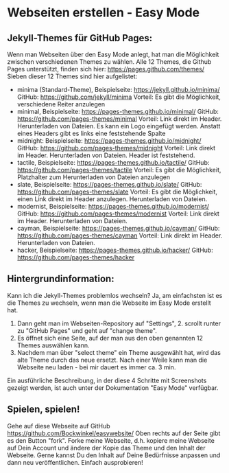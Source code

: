# Webseiten erstellen - Easy Mode
## Jekyll-Themes für GitHub Pages:
Wenn man Webseiten über den Easy Mode anlegt, hat man die Möglichkeit zwischen verschiedenen Themes zu wählen. 
Alle 12 Themes, die Github Pages unterstützt, finden sich hier: https://pages.github.com/themes/
Sieben dieser 12 Themes sind hier aufgelistet: 

* minima (Standard-Theme), Beispielseite: https://jekyll.github.io/minima/ GitHub: https://github.com/jekyll/minima
  Vorteil: Es gibt die Möglichkeit, verschiedene Reiter anzulegen
* minimal, Beispielseite: https://pages-themes.github.io/minimal/ GitHub: https://github.com/pages-themes/minimal
  Vorteil: Link direkt im Header. Herunterladen von Dateien. Es kann ein Logo eingefügt werden. 
  Anstatt eines Headers gibt es links eine feststehende Spalte
* midnight: Beispielseite: https://pages-themes.github.io/midnight/ GitHub: https://github.com/pages-themes/midnight
  Vorteil: Link direkt im Header. Herunterladen von Dateien. Header ist feststehend.
* tactile, Beispielseite: https://pages-themes.github.io/tactile/ GitHub: https://github.com/pages-themes/tactile
  Vorteil: Es gibt die Möglichkeit, Platzhalter zum Herunterladen von Dateien anzulegen
* slate, Beispielseite: https://pages-themes.github.io/slate/ GitHub: https://github.com/pages-themes/slate
  Vorteil: Es gibt die Möglichkeit, einen Link direkt im Header anzulegen. Herunterladen von Dateien. 
* modernist, Beispielseite: https://pages-themes.github.io/modernist/ GitHub: https://github.com/pages-themes/modernist
  Vorteil: Link direkt im Header. Herunterladen von Dateien.
* cayman, Beispielseite: https://pages-themes.github.io/cayman/ GitHub: https://github.com/pages-themes/cayman
  Vorteil: Link direkt im Header. Herunterladen von Dateien.
* hacker, Beispielseite: https://pages-themes.github.io/hacker/ GitHub: https://github.com/pages-themes/hacker 

## Hintergrundinformation:
Kann ich die Jekyll-Themes problemlos wechseln?
Ja, am einfachsten ist es die Themes zu wechseln, wenn man die Webseite im Easy Mode erstellt hat. 
1. Dann geht man im Webseiten-Repository auf "Settings", 2. scrollt runter zu "GitHub Pages" und geht auf "change theme".
3. Es öffnet sich eine Seite, auf der man aus den oben genannten 12 Themes auswählen kann. 
4. Nachdem man über "select theme" ein Theme ausgewählt hat, wird das alte Theme durch das neue ersetzt. 
Nach einer Weile kann man die Webseite neu laden - bei mir dauert es immer ca. 3 min. 

Ein ausführliche Beschreibung, in der diese 4 Schritte mit Screenshots gezeigt werden, ist auch unter der Dokumentation "Easy Mode" verfügbar.

## Spielen, spielen!
Gehe auf diese Webseite auf GitHub https://github.com/Bockwinkel/easywebsite/
Oben rechts auf der Seite gibt es den Button "fork". Forke meine Webseite, d.h. kopiere meine Webseite auf Dein Account und 
ändere der Kopie das Theme und den Inhalt der Webseite. Gerne kannst Du den Inhalt auf Deine Bedürfnisse anpassen und 
dann neu veröffentlichen. Einfach ausprobieren!

